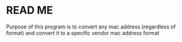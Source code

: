 # READ ME
Purpose of this program is to convert any mac address (regardless of format) and convert it to a specific vendor mac address format

